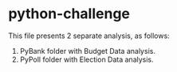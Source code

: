 # python-challenge

This file presents 2 separate analysis, as follows:

1. PyBank folder with Budget Data analysis.
2. PyPoll folder with Election Data analysis.

